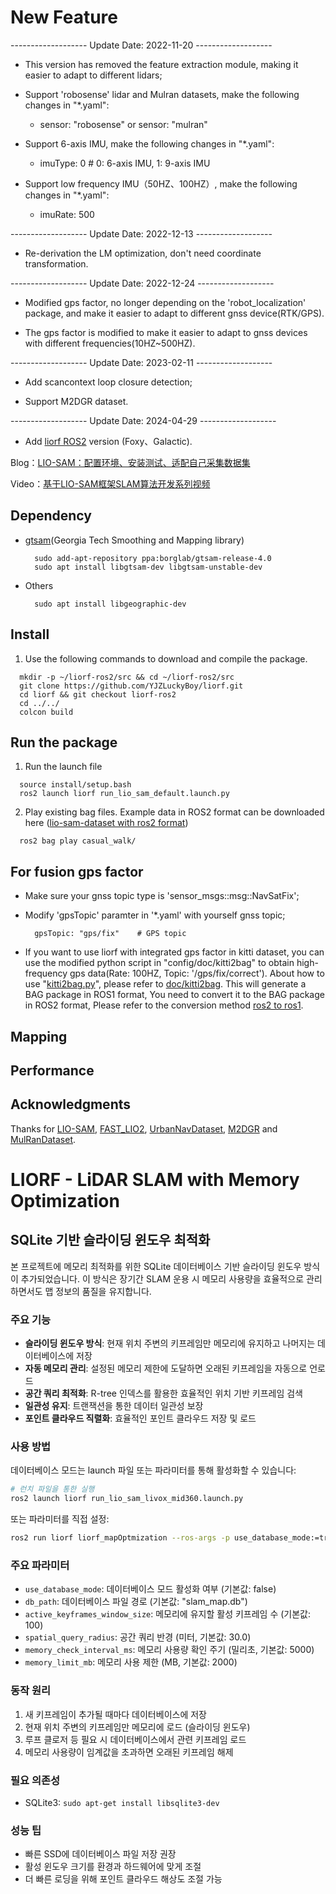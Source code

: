 # New Feature
------------------- Update Date: 2022-11-20 -------------------
- This version has removed the feature extraction module, making it easier to adapt to different lidars;
  
- Support 'robosense' lidar and Mulran datasets, make the following changes in "*.yaml":
  - sensor: "robosense" or sensor: "mulran"

- Support 6-axis IMU, make the following changes in "*.yaml":
  - imuType: 0 # 0: 6-axis IMU, 1: 9-axis IMU

- Support low frequency IMU（50HZ、100HZ）, make the following changes in "*.yaml":
  - imuRate: 500

------------------- Update Date: 2022-12-13 -------------------
- Re-derivation the LM optimization, don't need coordinate transformation.

------------------- Update Date: 2022-12-24 -------------------
- Modified gps factor, no longer depending on the 'robot_localization' package, and make it easier to adapt to different gnss device(RTK/GPS).

- The gps factor is modified to make it easier to adapt to gnss devices with different frequencies(10HZ~500HZ).

------------------- Update Date: 2023-02-11 -------------------
- Add scancontext loop closure detection;

- Support M2DGR dataset.

------------------- Update Date: 2024-04-29 -------------------
- Add [liorf ROS2](https://github.com/YJZLuckyBoy/liorf/tree/liorf-ros2) version (Foxy、Galactic).

Blog：[LIO-SAM：配置环境、安装测试、适配自己采集数据集](https://blog.csdn.net/qq_42938987/article/details/108434290)

Video：[基于LIO-SAM框架SLAM算法开发系列视频](https://space.bilibili.com/327643131/channel/collectiondetail?sid=945184&ctype=0)

## Dependency
- [gtsam](https://gtsam.org/get_started/)(Georgia Tech Smoothing and Mapping library)
  ```
    sudo add-apt-repository ppa:borglab/gtsam-release-4.0
    sudo apt install libgtsam-dev libgtsam-unstable-dev
  ```
- Others
  ```
    sudo apt install libgeographic-dev
  ```

## Install
1. Use the following commands to download and compile the package.
  ```
    mkdir -p ~/liorf-ros2/src && cd ~/liorf-ros2/src
    git clone https://github.com/YJZLuckyBoy/liorf.git
    cd liorf && git checkout liorf-ros2
    cd ../../
    colcon build
  ```

## Run the package
1. Run the launch file
  ```
    source install/setup.bash
    ros2 launch liorf run_lio_sam_default.launch.py
  ```

2. Play existing bag files. Example data in ROS2 format can be downloaded here ([lio-sam-dataset with ros2 format](https://drive.google.com/drive/folders/1n2AZC7GPpUMoW0K4nFGOI6vVjQcuxPru?usp=sharing))
  ```
    ros2 bag play casual_walk/
  ```

## For fusion gps factor
- Make sure your gnss topic type is 'sensor_msgs::msg::NavSatFix';

- Modify 'gpsTopic' paramter in '*.yaml' with yourself gnss topic;
  ```
    gpsTopic: "gps/fix"    # GPS topic
  ```
- If you want to use liorf with integrated gps factor in kitti dataset, you can use the modified python script in "config/doc/kitti2bag" to obtain high-frequency gps data(Rate: 100HZ, Topic: '/gps/fix/correct'). About how to use "[kitti2bag.py](https://github.com/YJZLuckyBoy/liorf/blob/main/config/doc/kitti2bag/kitti2bag.py)", please refer to [doc/kitti2bag](https://github.com/TixiaoShan/LIO-SAM/tree/master/config/doc/kitti2bag). 
This will generate a BAG package in ROS1 format, You need to convert it to the BAG package in ROS2 format, Please refer to the conversion method [ros2 to ros1](https://ternaris.gitlab.io/rosbags/index.html).

<!-- - For more details, please check the demo video: [基于LIO-SAM框架SLAM算法开发（六）：建图之快速适配多雷达及GNSS设备](https://www.bilibili.com/video/BV1ZD4y177ut/?spm_id_from=333.999.0.0&vd_source=fb7f82fee1e57e882c6174174ad2fa11) -->

## Mapping
  <!-- 1. lio-sam dataset
  <p align='center'>
      <img src="./demo/lio_sam_livox_data.gif" alt="drawing" width="800" height = "400"/>
  </p>

  2. M2DGR dataset
  <p align='center'>
      <img src="https://github.com/YJZLuckyBoy/pic/blob/master/liorf/M2DGR/gate_01.png" alt="drawing" width="800" height = "400"/>
  </p>

  3. kitti-05 dataset
  <p align='center'>
      <img src="./demo/kitti.gif" alt="drawing" width="800" height = "400"/>
  </p>

  4. ubran_hongkong dataset
  <p align='center'>
      <img src="./demo/ubran_hongkong.gif" alt="drawing" width="800" height = "400"/>
  </p>

  5. MulRan dataset
  <p align='center'>
      <img src="https://github.com/YJZLuckyBoy/pic/blob/master/liorf/mulran/mulran_00.png" alt="drawing" width="400"/>
      <img src="https://github.com/YJZLuckyBoy/pic/blob/master/liorf/mulran/mulran_01.png" alt="drawing" width="400"/>
  </p>

  6. Multiple Lidar
  <p align='center'>
      <img src="https://github.com/YJZLuckyBoy/pic/blob/master/liorf/multiple_lidar/multiple_lidar_00.png" alt="drawing" width="400"/>
      <img src="https://github.com/YJZLuckyBoy/pic/blob/master/liorf/multiple_lidar/multiple_lidar_01.png" alt="drawing" width="400"/>
  </p>

  6. r3live dataset
  <p align='center'>
      <img src="https://github.com/YJZLuckyBoy/pic/blob/master/liorf/r3live/r3live_data_00.png" alt="drawing" width="266"/>
      <img src="https://github.com/YJZLuckyBoy/pic/blob/master/liorf/r3live/r3live_data_01.png" alt="drawing" width="266"/>
      <img src="https://github.com/YJZLuckyBoy/pic/blob/master/liorf/r3live/r3live_data_02.png" alt="drawing" width="266"/>
  </p> -->

## Performance
  <!-- 1. MulRan
  <p align='center'>
      <img src="./demo/mulran_traj.png" alt="drawing" width="800" height = "400"/>
  </p>

  2. Kitti 01
  <p align='center'>
      <img src="./demo/kitti01_trajec.png" alt="drawing" width="800" height = "400"/>
  </p>
  <p align='center'>
      <img src="./demo/kitti01_ape.png"    alt="drawing" width="400"/>
      <img src="./demo/kitti01_rpe.png"    alt="drawing" width="400"/>
  </p>

  3. Kitti 05
  <p align='center'>
      <img src="./demo/kitti05_trajec.png" alt="drawing" width="800" height = "400"/>
  </p>
  <p align='center'>
      <img src="./demo/kitti05_ape.png"    alt="drawing" width="400"/>
      <img src="./demo/kitti05_rpe.png"    alt="drawing" width="400"/>
  </p> -->

## Acknowledgments
  Thanks for [LIO-SAM](https://github.com/TixiaoShan/LIO-SAM), [FAST_LIO2](https://github.com/hku-mars/FAST_LIO), [UrbanNavDataset](https://github.com/weisongwen/UrbanNavDataset), [M2DGR](https://github.com/SJTU-ViSYS/M2DGR) and [MulRanDataset](https://sites.google.com/view/mulran-pr/?pli=1).

# LIORF - LiDAR SLAM with Memory Optimization

## SQLite 기반 슬라이딩 윈도우 최적화

본 프로젝트에 메모리 최적화를 위한 SQLite 데이터베이스 기반 슬라이딩 윈도우 방식이 추가되었습니다. 이 방식은 장기간 SLAM 운용 시 메모리 사용량을 효율적으로 관리하면서도 맵 정보의 품질을 유지합니다.

### 주요 기능

- **슬라이딩 윈도우 방식**: 현재 위치 주변의 키프레임만 메모리에 유지하고 나머지는 데이터베이스에 저장
- **자동 메모리 관리**: 설정된 메모리 제한에 도달하면 오래된 키프레임을 자동으로 언로드
- **공간 쿼리 최적화**: R-tree 인덱스를 활용한 효율적인 위치 기반 키프레임 검색
- **일관성 유지**: 트랜잭션을 통한 데이터 일관성 보장
- **포인트 클라우드 직렬화**: 효율적인 포인트 클라우드 저장 및 로드

### 사용 방법

데이터베이스 모드는 launch 파일 또는 파라미터를 통해 활성화할 수 있습니다:

```bash
# 런치 파일을 통한 실행
ros2 launch liorf run_lio_sam_livox_mid360.launch.py
```

또는 파라미터를 직접 설정:

```bash
ros2 run liorf liorf_mapOptmization --ros-args -p use_database_mode:=true -p db_path:=/path/to/your_map.db
```

### 주요 파라미터

- `use_database_mode`: 데이터베이스 모드 활성화 여부 (기본값: false)
- `db_path`: 데이터베이스 파일 경로 (기본값: "slam_map.db")
- `active_keyframes_window_size`: 메모리에 유지할 활성 키프레임 수 (기본값: 100)
- `spatial_query_radius`: 공간 쿼리 반경 (미터, 기본값: 30.0)
- `memory_check_interval_ms`: 메모리 사용량 확인 주기 (밀리초, 기본값: 5000)
- `memory_limit_mb`: 메모리 사용 제한 (MB, 기본값: 2000)

### 동작 원리

1. 새 키프레임이 추가될 때마다 데이터베이스에 저장
2. 현재 위치 주변의 키프레임만 메모리에 로드 (슬라이딩 윈도우)
3. 루프 클로저 등 필요 시 데이터베이스에서 관련 키프레임 로드
4. 메모리 사용량이 임계값을 초과하면 오래된 키프레임 해제

### 필요 의존성

- SQLite3: `sudo apt-get install libsqlite3-dev`

### 성능 팁

- 빠른 SSD에 데이터베이스 파일 저장 권장
- 활성 윈도우 크기를 환경과 하드웨어에 맞게 조절
- 더 빠른 로딩을 위해 포인트 클라우드 해상도 조절 가능
